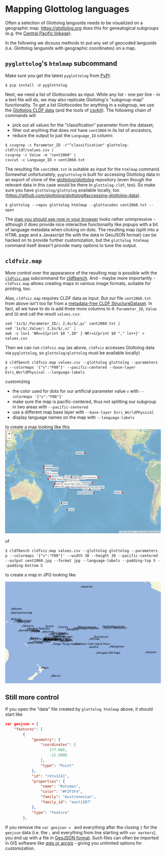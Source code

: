 # Mapping Glottolog languages

Often a selection of Glottolog languoids needs to be visualized on a geographic map.
https://glottolog.org does this for genealogical subgroups (e.g. the [Central Pacific linkage](https://glottolog.org/resource/languoid/id/cent2060.bigmap.html#3/-14.40/202.69)).

In the following we dicsuss methods to put any set of geocoded languoids (i.e. Glottolog languoids with geographic coordinates) on a map.


## `pyglottolog`'s `htmlmap` subcommand

Make sure you get the latest `pyglottolog` from [PyPI](https://pypi.org/project/pyglottolog/):
```shell
$ pip install -U pyglottolog
```

Next, we need a list of Glottocodes as input. While any list - one per line - in a text file will do, we may also replicate Glottolog's "subgroup-map" functionality. To get a list Glottocodes for anything in a subgroup, we use the [Glottolog CLDF data](https://github.com/glottolog/cookbook/blob/master/recipes/glottolog_cldf/README.md) (and the tools of [csvkit](https://csvkit.readthedocs.io/en/latest/)). The following chain of commands will
- pick out all values for the "classification" parameter from the dataset,
- filter out anything that does not have `cent2060` in its list of ancestors,
- reduce the output to just the `Language_ID` column:

```shell
$ csvgrep -c Parameter_ID -r"^classification" glottolog-cldf/cldf/values.csv | 
csvgrep -c Value -m "cent2060" | 
csvcut -c Language_ID > cent2060.txt
```

The resulting file `cent2060.txt` is suitable as input for the `htmlmap` command. Somewhat unfortunately, `pyglottolog` is built for accessing Glottolog data in an export of clone of the [glottolog/glottolog](https://github.com/glottolog/glottolog) repository (even though the relevant data in this case would be there in `glottolog-cldf`, too). So make sure you have `glottolog/glottolog` available locally, too (https://github.com/glottolog/glottolog#accessing-glottolog-data).
```shell
$ glottolog --repos glottolog htmlmap --glottocodes cent2060.txt --open
```

The [map you should see now in your browser](img/glottolog_htmlmap.png) looks rather unimpressive - although it does provide nice interactive functionality like popups with a bit of language metadata when clicking on dots.
The resulting map (split into a HTML page and a Javascript file with the data in GeoJSON format) can be hacked on to provide further customization, but
the `glottolog htmlmap` command itself doesn't provide many options to tune the output.


## `cldfviz.map`

More control over the appearance of the resulting map is possible with the [`cldfviz.map`](https://github.com/cldf/cldfviz) subcommand for [cldfbench](https://github.com/cldf/cldfbench).
And - maybe more importantly - `cldfviz.map` allows creating maps in various image formats, suitable for printing, too.

Alas, `cldfviz.map` requires CLDF data as input.
But our file `cent2060.txt` from above isn't too far from a [metadata-free CLDF StructureDataset](https://github.com/cldf/cldf#metadata-free-conformance).
In fact, all we have to do is add three more columns to it: `Parameter_ID`, `Value` and `ID` and call the result `values.csv`:

```shell
sed '1s/$/,Parameter_ID/; 2,$s/$/,p/' cent2060.txt |
sed '1s/$/,Value/; 2,$s/$/,v/' |
awk -v ln=1 'NR==1{print $0 ",ID" } NR!=1{print $0 "," ln++}' >
values.csv 
```

Then we can run `cldfviz.map` (as above, `cldfviz` accesses Glottolog data via `pyglottolog`, so `glottolog/glottolog` must be available locally)
```shell
$ cldfbench cldfviz.map values.csv --glottolog glottolog --parameters p --colormaps '{"v":"F00"}' --pacific-centered --base-layer Esri_WorldPhysical --language-labels
```
customizing
- the color used for dots for our artificial parameter value `v` with `--colormaps '{"v":"F00"}'`
- make sure the map is pacific-centered, thus not splitting our subgroup in two areas with `--pacific-centered`
- use a different map base layer with `--base-layer Esri_WorldPhysical`
- display language names on the map with `--language-labels`

to create a map looking like this
![](img/cldfviz.png)

of
```shell
$ cldfbench cldfviz.map values.csv --glottolog glottolog --parameters p --colormaps '{"v":"F00"}' --width 30 --height 30 --pacific-centered --output cent2060.jpg --format jpg --language-labels --padding-top 5 --padding-bottom 5
```
to create a map in JPG looking like

![](img/cent2060.jpg)


## Still more control

If you open the "data" file created by `glottolog htmlmap` above, it should start like
```json
var geojson = {
    "features": [
        {
            "geometry": {
                "coordinates": [
                    177.066,
                    -12.5008
                ],
                "type": "Point"
            },
            "id": "rotu1241",
            "properties": {
                "name": "Rotuman",
                "color": "#F2F3F4",
                "family": "Austronesian",
                "family_id": "aust1307"
            },
            "type": "Feature"
        },
```

If you remove the `var geojson = ` and everything after the closing `}` for the `geojson` data (i.e. the `;` and everything from line starting with `var markers`), you end up with a file in [GeoJSON format](https://geojson.org/).
Such files can often be imported in GIS software like
[qgis or arcgis](https://opengislab.com/blog/2018/11/8/adding-and-viewing-geojson-in-qgis-and-arcgis) - giving you unlimited options for customization.

